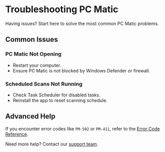 # Troubleshooting PC Matic

Having issues? Start here to solve the most common PC Matic problems.

## Common Issues

### PC Matic Not Opening

- Restart your computer.
- Ensure PC Matic is not blocked by Windows Defender or firewall.

### Scheduled Scans Not Running

- Check Task Scheduler for disabled tasks.
- Reinstall the app to reset scanning schedule.

## Advanced Help

If you encounter error codes like `PM-502` or `PM-411`, refer to the [Error Code Reference](https://www.pcmatic.com/support/errors).

Need more help? Contact our [support team](contact.html).
